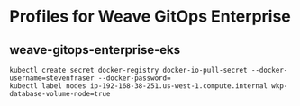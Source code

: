 # Profiles for Weave GitOps Enterprise

## weave-gitops-enterprise-eks

```
kubectl create secret docker-registry docker-io-pull-secret --docker-username=stevenfraser --docker-password=
kubectl label nodes ip-192-168-38-251.us-west-1.compute.internal wkp-database-volume-node=true
```